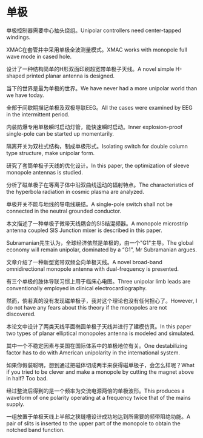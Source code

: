 # 单极

<p><span class="chinese">单极控制器需要中心抽头绕组。</span><span class="english">Unipolar controllers need center-tapped windings.</span></p>

<p><span class="chinese">XMAC在套管井中采用单极全波测量模式。</span><span class="english">XMAC works with monopole full wave mode in cased hole.</span></p>

<p><span class="chinese">设计了一种结构简单的H形双面印刷超宽带单极子天线。</span><span class="english">A novel simple H-shaped printed planar antenna is designed.</span></p>

<p><span class="chinese">当下的世界是最为单极的世界。</span><span class="english">We have never had a more unipolar world than we have today.</span></p>

<p><span class="chinese">全部于间歇期描记单极及双极导联EEG。</span><span class="english">All the cases were examined by EEG in the intermittent period.</span></p>

<p><span class="chinese">内装防爆专用单极瞬时启动灯管，能快速瞬时启动。</span><span class="english">Inner explosion-proof single-pole can be started up momentarily.</span></p>

<p><span class="chinese">隔离开关为双柱式结构，制成单极形式。</span><span class="english">Isolating switch for double column type structure, make unipolar form.</span></p>

<p><span class="chinese">研究了套筒单极子天线的优化设计。</span><span class="english">In this paper, the optimization of sleeve monopole antennas is studied.</span></p>

<p><span class="chinese">分析了磁单极子在等离子体中沿双曲线运动的辐射特点。</span><span class="english">The characteristics of the hyperbola radiation in cosmic plasma are analyzed.</span></p>

<p><span class="chinese">单极开关不能与地线的导电线联结。</span><span class="english">A single-pole switch shall not be connected in the neutral grounded conductor.</span></p>

<p><span class="chinese">本文描述了一种单极子微带天线耦合的SIS结混频器。</span><span class="english">A monopole microstrip antenna coupled SIS Junction mixer is described in this paper.</span></p>

<p><span class="chinese">Subramanian先生认为，全球经济依然是单极的，由一个"G1"主导。</span><span class="english">The global economy will remain unipolar, dominated by a “G1”, Mr Subramanian argues.</span></p>

<p><span class="chinese">文章介绍了一种新型宽带双频全向单极天线。</span><span class="english">A novel broad-band omnidirectional monopole antenna with dual-frequency is presented.</span></p>

<p><span class="chinese">有三个单极的肢体导联习惯上用于临床心电图。</span><span class="english">Three unipolar limb leads are conventionally employed in clinical electrocardiography.</span></p>

<p><span class="chinese">然而，倘若真的没有发现磁单极子，我对这个理论也没有任何担心了。</span><span class="english">However, I do not have any fears about this theory if the monopoles are not discovered.</span></p>

<p><span class="chinese">本论文中设计了两类天线平面椭圆单极子天线并进行了建模仿真。</span><span class="english">In this paper two types of planar elliptical monopoles antenna is modeled and simulated.</span></p>

<p><span class="chinese">其中一个不稳定因素与美国在国际体系中的单极地位有关。</span><span class="english">One destabilizing factor has to do with American unipolarity in the international system.</span></p>

<p><span class="chinese">如果你假装聪明，想到通过把磁体切成两半来获得磁单极子，会怎么样呢？</span><span class="english">What if you tried to be clever and make a monopole by cutting the magnet above in half? Too bad.</span></p>

<p><span class="chinese">经过整流后得到的是一个频率为交流电源两倍的单极波形。</span><span class="english">This produces a waveform of one polarity operating at a frequency twice that of the mains supply.</span></p>

<p><span class="chinese">一组放置于单极天线上半部之狭缝槽设计成功地达到所需要的频带阻绝功能。</span><span class="english">A pair of slits is inserted to the upper part of the monopole to obtain the notched band function.</span></p>

